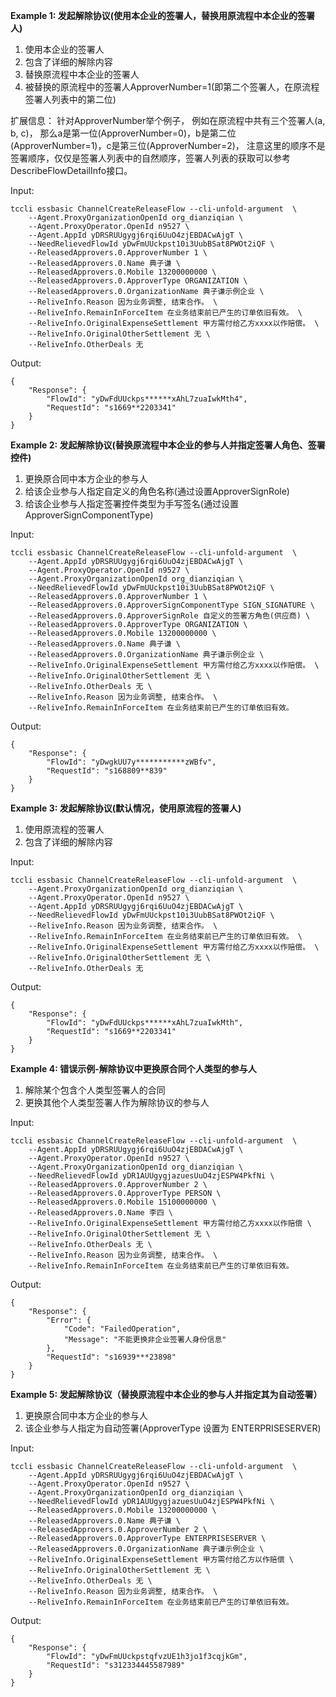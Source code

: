 **Example 1: 发起解除协议(使用本企业的签署人，替换用原流程中本企业的签署人)**

1. 使用本企业的签署人
2. 包含了详细的解除内容
3. 替换原流程中本企业的签署人
4. 被替换的原流程中的签署人ApproverNumber=1(即第二个签署人，在原流程签署人列表中的第二位)

扩展信息：
针对ApproverNumber举个例子，
例如在原流程中共有三个签署人(a, b, c)，
那么a是第一位(ApproverNumber=0)，b是第二位(ApproverNumber=1)，c是第三位(ApproverNumber=2)，
注意这里的顺序不是签署顺序，仅仅是签署人列表中的自然顺序，签署人列表的获取可以参考DescribeFlowDetailInfo接口。

Input: 

```
tccli essbasic ChannelCreateReleaseFlow --cli-unfold-argument  \
    --Agent.ProxyOrganizationOpenId org_dianziqian \
    --Agent.ProxyOperator.OpenId n9527 \
    --Agent.AppId yDRSRUUgygj6rqi6UuO4zjEBDACwAjgT \
    --NeedRelievedFlowId yDwFmUUckpst10i3UubBSat8PWOt2iQF \
    --ReleasedApprovers.0.ApproverNumber 1 \
    --ReleasedApprovers.0.Name 典子谦 \
    --ReleasedApprovers.0.Mobile 13200000000 \
    --ReleasedApprovers.0.ApproverType ORGANIZATION \
    --ReleasedApprovers.0.OrganizationName 典子谦示例企业 \
    --ReliveInfo.Reason 因为业务调整, 结束合作。 \
    --ReliveInfo.RemainInForceItem 在业务结束前已产生的订单依旧有效。 \
    --ReliveInfo.OriginalExpenseSettlement 甲方需付给乙方xxxx以作赔偿。 \
    --ReliveInfo.OriginalOtherSettlement 无 \
    --ReliveInfo.OtherDeals 无
```

Output: 
```
{
    "Response": {
        "FlowId": "yDwFdUUckps******xAhL7zuaIwkMth4",
        "RequestId": "s1669**2203341"
    }
}
```

**Example 2: 发起解除协议(替换原流程中本企业的参与人并指定签署人角色、签署控件)**

1. 更换原合同中本方企业的参与人
2. 给该企业参与人指定自定义的角色名称(通过设置ApproverSignRole)
3. 给该企业参与人指定签署控件类型为手写签名(通过设置ApproverSignComponentType)

Input: 

```
tccli essbasic ChannelCreateReleaseFlow --cli-unfold-argument  \
    --Agent.AppId yDRSRUUgygj6rqi6UuO4zjEBDACwAjgT \
    --Agent.ProxyOperator.OpenId n9527 \
    --Agent.ProxyOrganizationOpenId org_dianziqian \
    --NeedRelievedFlowId yDwFmUUckpst10i3UubBSat8PWOt2iQF \
    --ReleasedApprovers.0.ApproverNumber 1 \
    --ReleasedApprovers.0.ApproverSignComponentType SIGN_SIGNATURE \
    --ReleasedApprovers.0.ApproverSignRole 自定义的签署方角色(供应商) \
    --ReleasedApprovers.0.ApproverType ORGANIZATION \
    --ReleasedApprovers.0.Mobile 13200000000 \
    --ReleasedApprovers.0.Name 典子谦 \
    --ReleasedApprovers.0.OrganizationName 典子谦示例企业 \
    --ReliveInfo.OriginalExpenseSettlement 甲方需付给乙方xxxx以作赔偿。 \
    --ReliveInfo.OriginalOtherSettlement 无 \
    --ReliveInfo.OtherDeals 无 \
    --ReliveInfo.Reason 因为业务调整, 结束合作。 \
    --ReliveInfo.RemainInForceItem 在业务结束前已产生的订单依旧有效。
```

Output: 
```
{
    "Response": {
        "FlowId": "yDwgkUU7y***********zWBfv",
        "RequestId": "s168809**839"
    }
}
```

**Example 3: 发起解除协议(默认情况，使用原流程的签署人)**

1. 使用原流程的签署人
2. 包含了详细的解除内容

Input: 

```
tccli essbasic ChannelCreateReleaseFlow --cli-unfold-argument  \
    --Agent.ProxyOrganizationOpenId org_dianziqian \
    --Agent.ProxyOperator.OpenId n9527 \
    --Agent.AppId yDRSRUUgygj6rqi6UuO4zjEBDACwAjgT \
    --NeedRelievedFlowId yDwFmUUckpst10i3UubBSat8PWOt2iQF \
    --ReliveInfo.Reason 因为业务调整, 结束合作。 \
    --ReliveInfo.RemainInForceItem 在业务结束前已产生的订单依旧有效。 \
    --ReliveInfo.OriginalExpenseSettlement 甲方需付给乙方xxxx以作赔偿。 \
    --ReliveInfo.OriginalOtherSettlement 无 \
    --ReliveInfo.OtherDeals 无
```

Output: 
```
{
    "Response": {
        "FlowId": "yDwFdUUckps******xAhL7zuaIwkMth",
        "RequestId": "s1669**2203341"
    }
}
```

**Example 4: 错误示例-解除协议中更换原合同个人类型的参与人**

1. 解除某个包含个人类型签署人的合同
2. 更换其他个人类型签署人作为解除协议的参与人

Input: 

```
tccli essbasic ChannelCreateReleaseFlow --cli-unfold-argument  \
    --Agent.AppId yDRSRUUgygj6rqi6UuO4zjEBDACwAjgT \
    --Agent.ProxyOperator.OpenId n9527 \
    --Agent.ProxyOrganizationOpenId org_dianziqian \
    --NeedRelievedFlowId yDR1AUUgygjazuesUuO4zjESPW4PkfNi \
    --ReleasedApprovers.0.ApproverNumber 2 \
    --ReleasedApprovers.0.ApproverType PERSON \
    --ReleasedApprovers.0.Mobile 15100000000 \
    --ReleasedApprovers.0.Name 李四 \
    --ReliveInfo.OriginalExpenseSettlement 甲方需付给乙方xxxx以作赔偿 \
    --ReliveInfo.OriginalOtherSettlement 无 \
    --ReliveInfo.OtherDeals 无 \
    --ReliveInfo.Reason 因为业务调整, 结束合作。 \
    --ReliveInfo.RemainInForceItem 在业务结束前已产生的订单依旧有效。
```

Output: 
```
{
    "Response": {
        "Error": {
            "Code": "FailedOperation",
            "Message": "不能更换非企业签署人身份信息"
        },
        "RequestId": "s16939***23898"
    }
}
```

**Example 5: 发起解除协议（替换原流程中本企业的参与人并指定其为自动签署）**

1. 更换原合同中本方企业的参与人
2. 该企业参与人指定为自动签署(ApproverType 设置为 ENTERPRISESERVER)

Input: 

```
tccli essbasic ChannelCreateReleaseFlow --cli-unfold-argument  \
    --Agent.AppId yDRSRUUgygj6rqi6UuO4zjEBDACwAjgT \
    --Agent.ProxyOperator.OpenId n9527 \
    --Agent.ProxyOrganizationOpenId org_dianziqian \
    --NeedRelievedFlowId yDR1AUUgygjazuesUuO4zjESPW4PkfNi \
    --ReleasedApprovers.0.Mobile 13200000000 \
    --ReleasedApprovers.0.Name 典子谦 \
    --ReleasedApprovers.0.ApproverNumber 2 \
    --ReleasedApprovers.0.ApproverType ENTERPRISESERVER \
    --ReleasedApprovers.0.OrganizationName 典子谦示例企业 \
    --ReliveInfo.OriginalExpenseSettlement 甲方需付给乙方以作赔偿 \
    --ReliveInfo.OriginalOtherSettlement 无 \
    --ReliveInfo.OtherDeals 无 \
    --ReliveInfo.Reason 因为业务调整, 结束合作。 \
    --ReliveInfo.RemainInForceItem 在业务结束前已产生的订单依旧有效。
```

Output: 
```
{
    "Response": {
        "FlowId": "yDwFmUUckpstqfvzUE1h3jo1f3cqjkGm",
        "RequestId": "s312334445587989"
    }
}
```

